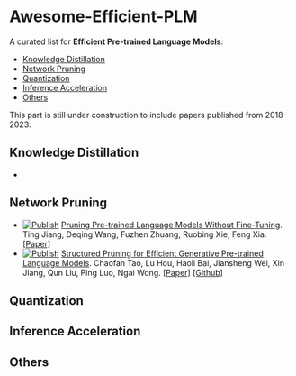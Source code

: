 # Awesome-Efficient-PLM

A curated list for **Efficient Pre-trained Language Models**:
  - [Knowledge Distillation](#knowledge-distillation)
  - [Network Pruning](#network-pruning)
  - [Quantization](#quantization)
  - [Inference Acceleration](#inference-acceleration)
  - [Others](#others)

This part is still under construction to include papers published from 2018-2023.



## Knowledge Distillation
* 

## Network Pruning
* [![Publish](https://img.shields.io/badge/Conference-ACL'23-blue)]() [Pruning Pre-trained Language Models Without Fine-Tuning](https://aclanthology.org/2023.acl-long.35/). Ting Jiang, Deqing Wang, Fuzhen Zhuang, Ruobing Xie, Feng Xia. [[Paper]]() 
* [![Publish](https://img.shields.io/badge/Conference-ACL'23%20Findings-blue)]() [Structured Pruning for Efficient Generative Pre-trained Language Models](https://aclanthology.org/2023.findings-acl.692/). 
Chaofan Tao, Lu Hou, Haoli Bai, Jiansheng Wei, Xin Jiang, Qun Liu, Ping Luo, Ngai Wong. [[Paper]](https://aclanthology.org/2023.findings-acl.692/) [[Github]](https://github.com/kongds/SMP)

## Quantization

## Inference Acceleration

## Others